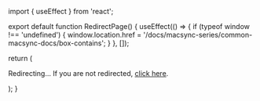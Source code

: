 import { useEffect } from 'react';

export default function RedirectPage() {
  useEffect(() => {
    if (typeof window !== 'undefined') {
      window.location.href = '/docs/macsync-series/common-macsync-docs/box-contains';
    }
  }, []);

  return (
    <div>
      <p>Redirecting... If you are not redirected, <a href="/docs/macsync-series/common-macsync-docs/box-contains">click here</a>.</p>
    </div>
  );
}